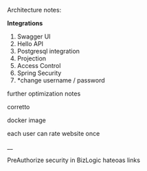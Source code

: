 Architecture notes:

**Integrations**

1. Swagger UI
2. Hello API
3. Postgresql integration
4. Projection
5. Access Control
6. Spring Security
7. *change username / password

further optimization notes

corretto 

docker image 

each user can rate website once

__

PreAuthorize 
security in BizLogic
hateoas links
